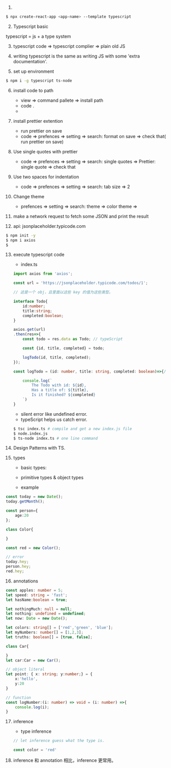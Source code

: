1. 
```bash
$ npx create-react-app <app-name> --template typescript
```

2. Typescript basic

typescript = js + a type system

3. typescript code => typescript complier => plain old JS

4. writing typescript is the same as writing JS with some 'extra documentation'.

5. set up environment

```bash
$ npm i -g typescript ts-node
```

6. install code to path

    - view => command pallete => install path
    - code .
    - 

7. install prettier extention

    - run prettier on save
    - code => prefences => setting => search: format on save => check that( run prettier on save) 

8. Use single quotes with prettier

    - code => prefences => setting => search: single quotes => Prettier: single quote => check that

9. Use two spaces for indentation

    - code => prefences => setting => search: tab size => 2

10. Change theme

    - prefences => setting => search: theme => color theme => 

11. make a network request to fetch some JSON and print the result

12. api: jsonplaceholder.typicode.com

```bash
$ npm init -y
$ npm i axios
$ 
```

13. execute typescript code

    - index.ts

    ```ts
    import axios from 'axios';

    const url = 'https://jsonplaceholder.typicode.com/todos/1';

    // 这是一个 obj，且里面以这些 key 的值为这些类型。

    interface Todo{
        id:number;
        title:string;
        completed:boolean;
    }

    axios.get(url)
    .then(res=>{
        const todo = res.data as Todo; // typeScript

        const {id, title, completed} = todo;

        logTodo(id, title, completed);
    });

    const logTodo = (id: number, title: string, completed: boolean)=>{// TS

        console.log(`
            The Todo with id: ${id},
            Has a title of: ${title},
            Is it finished? ${completed}
        `)
    }
    ```

    - silent error like undefined error.
    - typeScript helps us catch error.

    ```bash
    $ tsc index.ts # compile and get a new index.js file
    $ node.index.js
    $ ts-node index.ts # one line command
    ```

14. Design Patterns with TS.

15. types

    - basic types:
    - primitive types & object types

    - example
```ts
const today = new Date();
today.getMonth();

const person={
    age:20
};

class Color{

}

const red = new Color();

// error
today.hey;
person.hey;
red.hey;
```

16. annotations

```ts
const apples: number = 5;
let speed: string = 'fast';
let hasName:boolean = true;

let nothingMuch: null = null;
let nothing: undefined = undefined;
let now: Date = new Date();

let colors: string[] = ['red','green', 'blue'];
let myNumbers: number[] = [1,2,3];
let truths: boolean[] = [true, false];

class Car{

}
let car:Car = new Car();

// object literal
let point: { x: string; y:number;} = {
    x:'hello',
    y:20
}

// function
const logNumber:(i: number) => void = (i: number) =>{
    console.log(i);
}
```

17. inference

    - type inference

    ```ts
    // let inference guess what the type is.

    const color = 'red'
    ```

18. inference 和 annotation 相比，inference 更常用。
